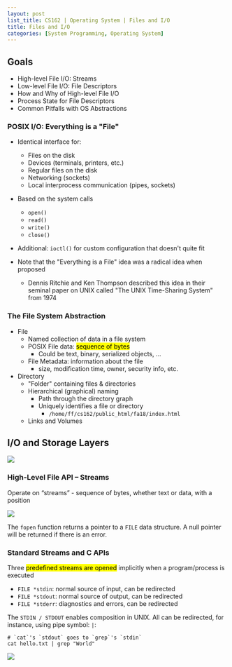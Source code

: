 ```yaml
---
layout: post
list_title: CS162 | Operating System | Files and I/O
title: Files and I/O
categories: [System Programming, Operating System]
---
```


## Goals

- High-level File I/O: Streams
- Low-level File I/O: File Descriptors
- How and Why of High-level File I/O
- Process State for File Descriptors
- Common Pitfalls with OS Abstractions

### POSIX I/O: Everything is a "File"

- Identical interface for:
    - Files on the disk
    - Devices (terminals, printers, etc.)
    - Regular files on the disk
    - Networking (sockets)
    - Local interprocess communication (pipes, sockets)

- Based on the system calls
    - `open()`
    - `read()`
    - `write()`
    - `close()`
- Additional: `ioctl()` for custom configuration that doesn't quite fit
- Note that the "Everything is a File" idea was a radical idea when proposed
    - Dennis Ritchie and Ken Thompson described this idea in their seminal paper on UNIX called "The UNIX Time-Sharing System" from 1974

### The File System Abstraction

- File
    - Named collection of data in a file system
    - POSIX File data: <mark>sequence of bytes</mark>
        - Could be text, binary, serialized objects, ...
    - File Metadata: information about the file
        - size, modification time, owner, security info, etc.
- Directory
    - "Folder" containing files & directories
    - Hierarchical (graphical) naming
        - Path through the directory graph
        - Uniquely identifies a file or directory
            -  `/home/ff/cs162/public_html/fa18/index.html`
    - Links and Volumes

## I/O and Storage Layers

<img class="md-img-center" src="{{site.baseurl}}/assets/images/2020/01/os-04-01.png">

### High-Level File API – Streams

Operate on “streams” - sequence of bytes, whether text or data, with a position

<img class="md-img-center" src="{{site.baseurl}}/assets/images/2020/01/os-04-03.png">

The `fopen` function returns a pointer to a `FILE` data structure. A null pointer will be returned if there is an error.

### Standard Streams and C APIs

Three <mark>predefined streams are opened</mark> implicitly when a program/process is executed 

- `FILE *stdin`: normal source of input, can be redirected
- `FILE *stdout`: normal source of output, can be redirected
- `FILE *stderr`: diagnostics and errors, can be redirected

The `STDIN / STDOUT` enables composition in UNIX. All can be redirected, for instance, using pipe symbol: `|`:

```shell
# `cat`'s `stdout` goes to `grep`'s `stdin`
cat hello.txt | grep "World"
```

<img class="md-img-center" src="{{site.baseurl}}/assets/images/2020/01/os-04-04.png">